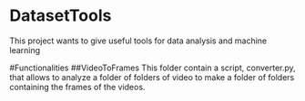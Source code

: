 # DatasetTools
This project wants to give useful tools for data analysis and machine learning

#Functionalities
##VideoToFrames
This folder contain a script, converter.py, that allows to analyze a folder of folders of video to make a folder of folders containing
the frames of the videos.
